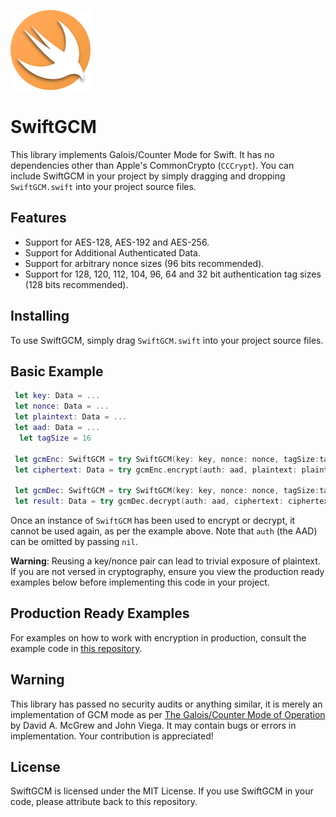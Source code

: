 ![](icon.png)

# SwiftGCM
This library implements Galois/Counter Mode for Swift.  It has no dependencies other than Apple's CommonCrypto (`CCCrypt`).  You can include SwiftGCM in your project by simply dragging and dropping `SwiftGCM.swift` into your project source files.

## Features
- Support for AES-128, AES-192 and AES-256.
- Support for Additional Authenticated Data.
- Support for arbitrary nonce sizes (96 bits recommended).
- Support for 128, 120, 112, 104, 96, 64 and 32 bit authentication tag sizes (128 bits recommended).

## Installing
To use SwiftGCM, simply drag `SwiftGCM.swift` into your project source files.

## Basic Example
```swift
 let key: Data = ...
 let nonce: Data = ...
 let plaintext: Data = ...
 let aad: Data = ...
  let tagSize = 16

 let gcmEnc: SwiftGCM = try SwiftGCM(key: key, nonce: nonce, tagSize:tagSize)
 let ciphertext: Data = try gcmEnc.encrypt(auth: aad, plaintext: plaintext)
 
 let gcmDec: SwiftGCM = try SwiftGCM(key: key, nonce: nonce, tagSize:tagSize)
 let result: Data = try gcmDec.decrypt(auth: aad, ciphertext: ciphertext)
```

Once an instance of `SwiftGCM` has been used to encrypt or decrypt, it cannot be used again, as per the example above.  Note that `auth` (the AAD) can be omitted by passing `nil`.

**Warning**: Reusing a key/nonce pair can lead to trivial exposure of plaintext.  If you are not versed in cryptography, ensure you view the production ready examples below before implementing this code in your project.

## Production Ready Examples
For examples on how to work with encryption in production, consult the example code in [this repository](https://github.com/luke-park/SecureCompatibleEncryptionExamples).

## Warning
This library has passed no security audits or anything similar, it is merely an implementation of GCM mode as per [The Galois/Counter Mode of Operation](http://citeseerx.ist.psu.edu/viewdoc/download?doi=10.1.1.694.695&rep=rep1&type=pdf) by David A. McGrew and John Viega.  It may contain bugs or errors in implementation.  Your contribution is appreciated!

## License
SwiftGCM is licensed under the MIT License.  If you use SwiftGCM in your code, please attribute back to this repository.
